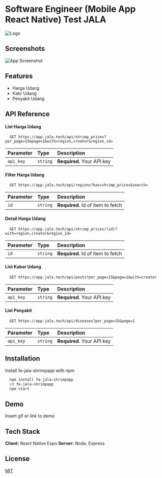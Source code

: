 
# Software Engineer (Mobile App React Native) Test JALA 



![Logo](https://is5-ssl.mzstatic.com/image/thumb/PurpleSource125/v4/93/43/ca/9343cafd-2948-3d82-3d53-93a1d533de31/7dde36ff-0948-44f4-bf7d-25b09b3d232b_02-5_U002c5.png/750x750bb.jpeg)


## Screenshots

![App Screenshot](https://via.placeholder.com/468x300?text=App+Screenshot+Here)


## Features

- Harga Udang
- Kabr Udang
- Penyakit Udang


## API Reference

#### List Harga Udang

```http
  GET https://app.jala.tech/api/shrimp_prices?per_page=15&page=1&with=region,creator&region_id=
```

| Parameter | Type     | Description                |
| :-------- | :------- | :------------------------- |
| `api_key` | `string` | **Required**. Your API key |

#### Filter Harga Udang

```http
  GET https://app.jala.tech/api/regions?has=shrimp_prices&search=
```

| Parameter | Type     | Description                       |
| :-------- | :------- | :-------------------------------- |
| `id`      | `string` | **Required**. Id of item to fetch |

#### Detail Harga Udang

```http
  GET https://app.jala.tech/api/shrimp_prices/(id)?with=region,creator&region_id=
```

| Parameter | Type     | Description                       |
| :-------- | :------- | :-------------------------------- |
| `id`      | `string` | **Required**. Id of item to fetch |

#### List Kabar Udang

```http
  GET https://app.jala.tech/api/posts?per_page=15&page=1&with=creator
```

| Parameter | Type     | Description                |
| :-------- | :------- | :------------------------- |
| `api_key` | `string` | **Required**. Your API key |

#### List Penyakit

```http
  GET https://app.jala.tech/api/diseases?per_page=15&page=1
```

| Parameter | Type     | Description                |
| :-------- | :------- | :------------------------- |
| `api_key` | `string` | **Required**. Your API key |


## Installation

Install fe-jala-shrimpapp with npm

```bash
  npm install fe-jala-shrimpapp
  cd fe-jala-shrimpapp
  npm start
```
    
## Demo

Insert gif or link to demo


## Tech Stack

**Client:** React Native Expo
**Server:** Node, Express


## License

[MIT](https://choosealicense.com/licenses/mit/)

